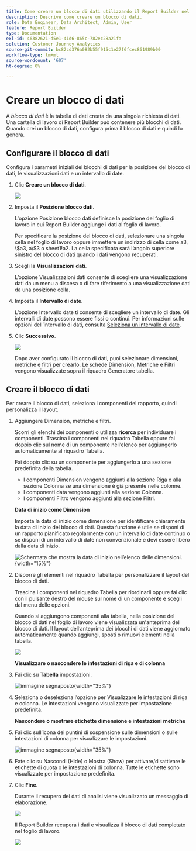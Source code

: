```yaml
---
title: Come creare un blocco di dati utilizzando il Report Builder nel Customer Journey Analytics
description: Descrive come creare un blocco di dati.
role: Data Engineer, Data Architect, Admin, User
feature: Report Builder
type: Documentation
exl-id: 46382621-d5e1-41d6-865c-782ec28a21fa
solution: Customer Journey Analytics
source-git-commit: bc82cd376a082b55f915c1e27f6fcec861989b00
workflow-type: tm+mt
source-wordcount: '607'
ht-degree: 0%

---
```


# Creare un blocco di dati

A *blocco di dati* è la tabella di dati creata da una singola richiesta di dati. Una cartella di lavoro di Report Builder può contenere più blocchi di dati. Quando crei un blocco di dati, configura prima il blocco di dati e quindi lo genera.

## Configurare il blocco di dati

Configura i parametri iniziali dei blocchi di dati per la posizione del blocco di dati, le visualizzazioni dati e un intervallo di date.

1. Clic **Creare un blocco di dati**.

   ![](./assets/create_db.png)

1. Imposta il **Posizione blocco dati**.

   L&#39;opzione Posizione blocco dati definisce la posizione del foglio di lavoro in cui Report Builder aggiunge i dati al foglio di lavoro.

   Per specificare la posizione del blocco di dati, selezionare una singola cella nel foglio di lavoro oppure immettere un indirizzo di cella come a3, \\\$a3, a\\\$3 o sheet1!a2. La cella specificata sarà l’angolo superiore sinistro del blocco di dati quando i dati vengono recuperati.

1. Scegli la **Visualizzazioni dati**.

   L’opzione Visualizzazioni dati consente di scegliere una visualizzazione dati da un menu a discesa o di fare riferimento a una visualizzazione dati da una posizione cella.

1. Imposta il **Intervallo di date**.

   L’opzione Intervallo date ti consente di scegliere un intervallo di date. Gli intervalli di date possono essere fissi o continui. Per informazioni sulle opzioni dell’intervallo di dati, consulta [Seleziona un intervallo di date](select-date-range.md).

1. Clic **Successivo**.

   ![](./assets/choose_date_data_view3.png)

   Dopo aver configurato il blocco di dati, puoi selezionare dimensioni, metriche e filtri per crearlo. Le schede Dimension, Metriche e Filtri vengono visualizzate sopra il riquadro Generatore tabella.
<!--
    ![](./assets/image9.png)
  -->


## Creare il blocco di dati

Per creare il blocco di dati, seleziona i componenti del rapporto, quindi personalizza il layout.

1. Aggiungere Dimension, metriche e filtri.

   Scorri gli elenchi dei componenti o utilizza **ricerca** per individuare i componenti. Trascina i componenti nel riquadro Tabella oppure fai doppio clic sul nome di un componente nell’elenco per aggiungerlo automaticamente al riquadro Tabella.

   Fai doppio clic su un componente per aggiungerlo a una sezione predefinita della tabella.

   - I componenti Dimension vengono aggiunti alla sezione Riga o alla sezione Colonna se una dimensione è già presente nelle colonne.
   - I componenti data vengono aggiunti alla sezione Colonna.
   - I componenti Filtro vengono aggiunti alla sezione Filtri.

   **Data di inizio come Dimension**

   Imposta la data di inizio come dimensione per identificare chiaramente la data di inizio del blocco di dati. Questa funzione è utile se disponi di un rapporto pianificato regolarmente con un intervallo di date continuo o se disponi di un intervallo di date non convenzionale e devi essere libero dalla data di inizio.

   ![Schermata che mostra la data di inizio nell’elenco delle dimensioni.](./assets/start-date-dimension.png){width="15%"}

1. Disporre gli elementi nel riquadro Tabella per personalizzare il layout del blocco di dati.

   Trascina i componenti nel riquadro Tabella per riordinarli oppure fai clic con il pulsante destro del mouse sul nome di un componente e scegli dal menu delle opzioni.

   Quando si aggiungono componenti alla tabella, nella posizione del blocco di dati nel foglio di lavoro viene visualizzata un&#39;anteprima del blocco di dati. Il layout dell’anteprima dei blocchi di dati viene aggiornato automaticamente quando aggiungi, sposti o rimuovi elementi nella tabella.

   ![](./assets/image10.png)

   **Visualizzare o nascondere le intestazioni di riga e di colonna**

1. Fai clic su **Tabella** impostazioni.

   ![immagine segnaposto](./assets/table-settings.png){width="35%"}

1. Seleziona o deseleziona l’opzione per Visualizzare le intestazioni di riga e colonna. Le intestazioni vengono visualizzate per impostazione predefinita.

   **Nascondere o mostrare etichette dimensione e intestazioni metriche**

1. Fai clic sull’icona dei puntini di sospensione sulle dimensioni o sulle intestazioni di colonna per visualizzare le impostazioni.

   ![immagine segnaposto](./assets/row-heading.png){width="35%"}

1. Fate clic su Nascondi (Hide) o Mostra (Show) per attivare/disattivare le etichette di quota o le intestazioni di colonna. Tutte le etichette sono visualizzate per impostazione predefinita.

1. Clic **Fine**.

   Durante il recupero dei dati di analisi viene visualizzato un messaggio di elaborazione.

   ![](./assets/image11.png)

   Il Report Builder recupera i dati e visualizza il blocco di dati completato nel foglio di lavoro.

   ![](./assets/image12.png)

